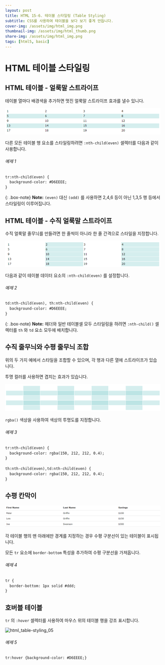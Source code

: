 ```yaml
---
layout: post
title: HTML 15-6. 테이블 스타일링 (Table Styling)
subtitle: CSS를 사용하여 테이블을 보다 보기 좋게 만듭니다.
cover-img: /assets/img/html_img.png
thumbnail-img: /assets/img/html_thumb.png
share-img: /assets/img/html_img.png
tags: [html5, basic]
---
```


# HTML 테이블 스타일링

## HTML 테이블 - 얼룩말 스트라이프

테이블 열마다 배경색을 추가하면 멋진 얼룩말 스트라이프 효과를 낼수 있니다.

![html_table-styling_01](https://github.com/devJiraynor/devJiraynor.github.io/blob/master/assets/img/html/html_table-styling_01.PNG?raw=true)

다른 모든 테이블 행 요소를 스타일링하려면 ```:nth-child(even)``` 셀렉터를 다음과 같이 사용합니다.

###### 예제 1

```html
tr:nth-child(even) {
  background-color: #D6EEEE;
}
```

{: .box-note}
**Note:** ```(even)``` 대신 ```(odd)``` 를 사용하면 2,4,6 등이 아닌 1,3,5 행 등에서 스타일링이 이루어집니다.

## HTML 테이블 - 수직 얼룩말 스트라이프

수직 얼룩말 줄무늬를 만들려면 한 줄씩이 아니라 한 줄 간격으로 스타일을 지정합니다.

![html_table-styling_02](https://github.com/devJiraynor/devJiraynor.github.io/blob/master/assets/img/html/html_table-styling_02.PNG?raw=true)

다음과 같이 테이블 데이터 요소의 ```:nth-child(even)``` 를 설정합니다.

###### 예제 2

```html
td:nth-child(even), th:nth-child(even) {
  background-color: #D6EEEE;
}
```

{: .box-note}
**Note:** 헤더와 일반 테이블셀 모두 스타일링을 하려면 ```:nth-child()``` 셀렉터를 ```th``` 와 ```td``` 요소 모두에 배치합니다.

## 수직 줄무늬와 수평 줄무늬 조합

위의 두 가지 예에서 스타일을 조합할 수 있으며, 각 행과 다른 열에 스트라이프가 있습니다.

투명 컬러를 사용하면 겹치는 효과가 있습니다.

![html_table-styling_03](https://github.com/devJiraynor/devJiraynor.github.io/blob/master/assets/img/html/html_table-styling_03.PNG?raw=true)

```rgba()``` 색상을 사용하여 색상의 투명도를 지정합니다.

###### 예제 3

```html
tr:nth-child(even) {
  background-color: rgba(150, 212, 212, 0.4);
}

th:nth-child(even),td:nth-child(even) {
  background-color: rgba(150, 212, 212, 0.4);
}
```

## 수평 칸막이

![html_table-styling_04](https://github.com/devJiraynor/devJiraynor.github.io/blob/master/assets/img/html/html_table-styling_04.PNG?raw=true)

각 테이블 행의 맨 아래에만 경계를 지정하는 경우 수평 구분선이 있는 테이블이 표시됩니다.

모든 ```tr``` 요소에 ```border-bottom``` 특성을 추가하여 수평 구분선을 가져옵니다.

###### 예제 4

```html
tr {
  border-bottom: 1px solid #ddd;
}
```

## 호버블 테이블

```tr``` 의 ```:hover``` 셀렉터를 사용하여 마우스 위의 테이블 행을 강조 표시합니다.

![html_table-styling_05](https://github.com/devJiraynor/devJiraynor.github.io/blob/master/assets/img/html/html_table-styling_05.png?raw=true)

###### 예제 5

```html
tr:hover {background-color: #D6EEEE;}
```

